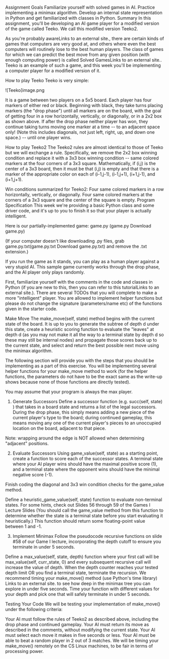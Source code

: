 Assignment Goals
Familiarize yourself with solved games in AI. 
Practice implementing a minimax algorithm. 
Develop an internal state representation in Python and get familiarized with classes in Python.
Summary
In this assignment, you'll be developing an AI game player for a modified version of the game called Teeko. We call this modified version Teeko2.

As you're probably awareLinks to an external site., there are certain kinds of games that computers are very good at, and others where even the best computers will routinely lose to the best human players. The class of games for which we can predict the best move from any given position (with enough computing power) is called Solved GamesLinks to an external site.. Teeko is an example of such a game, and this week you'll be implementing a computer player for a modified version of it.

How to play Teeko
Teeko is very simple:

![Teeko]image.png  

It is a game between two players on a 5x5 board. Each player has four markers of either red or black. Beginning with black, they take turns placing markers (the "drop phase") until all markers are on the board, with the goal of getting four in a row horizontally, vertically, or diagonally, or in a 2x2 box as shown above. If after the drop phase neither player has won, they continue taking turns moving one marker at a time -- to an adjacent space only! (Note this includes diagonals, not just left, right, up, and down one space.) -- until one player wins.

How to play Teeko2
The Teeko2 rules are almost identical to those of Teeko but we will exchange a rule. Specifically, we remove the 2x2 box winning condition and replace it with a 3x3 box winning condition -- same colored markers at the four corners of a 3x3 square. Mathematically, if (i,j) is the center of a 3x3 board, then it must be that (i,j) is empty and that there is a marker of the appropriate color on each of (i-1,j-1), (i-1,j+1), (i+1,j-1), and (i+1,j+1). 

Win conditions summarized for Teeko2:
Four same colored markers in a row horizontally, vertically, or diagonally.
Four same colored markers at the corners of a 3x3 square and the center of the square is empty.
Program Specification
This week we're providing a basic Python class and some driver code, and it's up to you to finish it so that your player is actually intelligent.

Here is our partially-implemented game: game.py (game.py Download game.py)

(If your computer doesn't like downloading .py files, grab game.py.txt(game.py.txt Download game.py.txt) and remove the .txt extension.)

If you run the game as it stands, you can play as a human player against a very stupid AI. This sample game currently works through the drop phase, and the AI player only plays randomly.

First, familiarize yourself with the comments in the code and classes in Python (if you are new to this, then you can refer to this tutorialLinks to an external site.). There are several TODOs that you will complete to make a more "intelligent" player. You are allowed to implement helper functions but please do not change the signature (parameters/name etc) of the functions given in the starter code. 

Make Move
The  make_move(self, state) method begins with the current state of the board. It is up to you to generate the subtree of depth d under this state, create a heuristic scoring function to evaluate the "leaves" at depth d (as you may not make it all the way to a terminal state by depth d so these may still be internal nodes) and propagate those scores back up to the current state, and select and return the best possible next move using the minimax algorithm.

The following section will provide you with the steps that you should be implementing as a part of this exercise. You will be implementing several helper functions for your make_move method to work (for the helper functions, the parameters do not have to be the exact same as the write-up shows because none of those functions are directly tested). 

You may assume that your program is always the max player. 

1. Generate Successors
Define a successor function (e.g. succ(self, state) ) that takes in a board state and returns a list of the legal successors. During the drop phase, this simply means adding a new piece of the current player's type to the board; during continued gameplay, this means moving any one of the current player's pieces to an unoccupied location on the board, adjacent to that piece.

Note: wrapping around the edge is NOT allowed when determining "adjacent" positions.

2. Evaluate Successors
Using game_value(self, state) as a starting point, create a function to score each of the successor states. A terminal state where your AI player wins should have the maximal positive score (1), and a terminal state where the opponent wins should have the minimal negative score (-1).

Finish coding the diagonal and 3x3 win condition checks for the game_value method.

Define a heuristic_game_value(self, state) function to evaluate non-terminal states. For some hints, check out Slides 56 through 59 of the Games I Lecture Slides  (You should call the game_value method from this function to determine whether the state is a terminal state before you start evaluating it heuristically.) This function should return some floating-point value between 1 and -1.

3. Implement Minimax
Follow the pseudocode recursive functions on slide #58 of our Game I lecture,  incorporating the depth cutoff to ensure you terminate in under 5 seconds.

Define a max_value(self, state, depth) function where your first call will be  max_value(self, curr_state, 0) and every subsequent recursive call will increase the value of depth.
When the depth counter reaches your tested depth limit OR you find a terminal state, terminate the recursion.
We recommend timing your make_move() method (use Python's time library) Links to an external site.  to see how deep in the minimax tree you can explore in under five seconds. Time your function with different values for your depth and pick one that will safely terminate in under 5 seconds.

Testing Your Code
We will be testing your implementation of make_move() under the following criteria:

Your AI must follow the rules of Teeko2 as described above, including the drop phase and continued gameplay.
Your AI must return its move as described in the comments, without modifying the current state.
Your AI must select each move it makes in five seconds or less.
Your AI must be able to beat a random player in 2 out of 3 matches.
We will be timing your make_move() remotely on the CS Linux machines, to be fair in terms of processing power.
